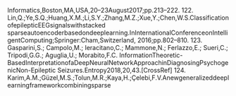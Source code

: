 Informatics,Boston,MA,USA,20–23August2017;pp.213–222.
122. Lin,Q.;Ye,S.Q.;Huang,X.M.;Li,S.Y.;Zhang,M.Z.;Xue,Y.;Chen,W.S.ClassificationofepilepticEEGsignalswithstacked
sparseautoencoderbasedondeeplearning.InInternationalConferenceonIntelligentComputing;Springer:Cham,Switzerland,
2016;pp.802–810.
123. Gasparini,S.; Campolo,M.; Ieracitano,C.; Mammone,N.; Ferlazzo,E.; Sueri,C.; Tripodi,G.G.; Aguglia,U.; Morabito,F.C.
InformationTheoretic-BasedInterpretationofaDeepNeuralNetworkApproachinDiagnosingPsychogenicNon-Epileptic
Seizures.Entropy2018,20,43.[CrossRef]
124. Karim,A.M.;Güzel,M.S.;Tolun,M.R.;Kaya,H.;Çelebi,F.V.Anewgeneralizeddeeplearningframeworkcombiningsparse